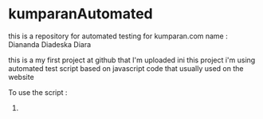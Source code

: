 # kumparanAutomated
this is a repository for  automated testing for kumparan.com
name : Diananda Diadeska Diara

this is a my first project at github that I'm uploaded
 ini this project i'm using automated test script based on javascript code that usually used on the website
 
 
 To use the script :

1. 
